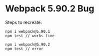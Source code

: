 # Webpack 5.90.2 Bug

Steps to recreate:

```
npm i webpack@5.90.1
npm test // works fine

npm i webpack@5.90.2
npm test // error
```
